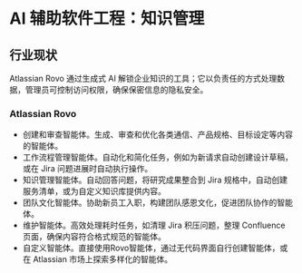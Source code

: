 # AI 辅助软件工程：知识管理

## 行业现状

Atlassian Rovo 通过生成式 AI 解锁企业知识的工具；它以负责任的方式处理数据，管理员可控制访问权限，确保保密信息的隐私安全。

### Atlassian Rovo

- 创建和审查智能体。生成、审查和优化各类通信、产品规格、目标设定等内容的智能体。
- 工作流程管理智能体。自动化和简化任务，例如为新请求自动创建设计草稿，或在 Jira 问题进展时自动执行操作。
- 知识管理智能体。自动回答问题，将研究成果整合到 Jira 规格中，自动创建服务清单，或为自定义知识库提供内容。
- 团队文化智能体。协助新员工入职，构建团队感恩文化，促进团队协作的智能体。
- 维护智能体。高效处理耗时任务，如清理 Jira 积压问题，整理 Confluence 页面，确保内容符合格式规范的智能体。
- 自定义智能体。直接使用Rovo智能体，通过无代码界面自行创建智能体，或在 Atlassian 市场上探索多样化的智能体。
